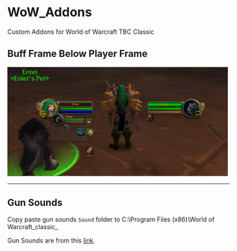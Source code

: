 # WoW_Addons
Custom Addons for World of Warcraft TBC Classic

## Buff Frame Below Player Frame

<img src="BuffFrameBelowPlayerFrame/images/sample.png" alt="sample" width="500"/>

---

## Gun Sounds

Copy paste gun sounds `Sound` folder to C:\Program Files (x86)\World of Warcraft\_classic_

Gun Sounds are from this [link](https://www.wowinterface.com/downloads/info25361-GunSilencerSuppressorClassic.html).
